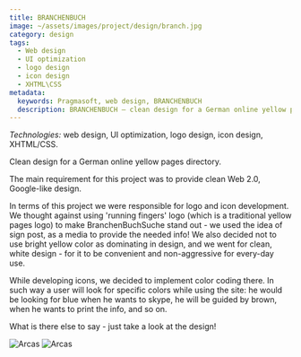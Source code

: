 ```yaml
---
title: BRANCHENBUCH
image: ~/assets/images/project/design/branch.jpg
category: design
tags:
  - Web design
  - UI optimization
  - logo design
  - icon design
  - XHTML\CSS
metadata:
  keywords: Pragmasoft, web design, BRANCHENBUCH
  description: BRANCHENBUCH – clean design for a German online yellow pages directory. The main requirement for this project was to provide clean Web 2.0, Google-like design. Developed by Pragmasoft
---
```


*Technologies:* web design, UI optimization, logo design, icon design, XHTML/CSS.

Clean design for a German online yellow pages directory.

The main requirement for this project was to provide clean Web 2.0, Google-like design.

In terms of this project we were responsible for logo and icon development. We thought against using 'running fingers' logo (which is a traditional yellow pages logo) to make BranchenBuchSuche stand out - we used the idea of sign post, as a media to provide the needed info! We also decided not to use bright yellow color as dominating in design, and we went for clean, white design - for it to be convenient and non-aggressive for every-day use.

While developing icons, we decided to implement color coding there. In such way a user will look for specific colors while using the site: he would be looking for blue when he wants to skype, he will be guided by brown, when he wants to print the info, and so on.

What is there else to say - just take a look at the design!

![Arcas](~/assets/images/project/design/Branchenbuch-1.jpg)
![Arcas](~/assets/images/project/design/Branchenbuch-2.jpg)
